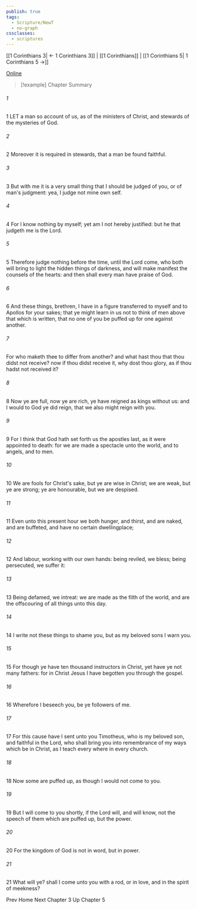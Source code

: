 ```yaml
---
publish: true
tags:
  - Scripture/NewT
  - no-graph
cssclasses:
  - scriptures
---
```

[[1 Corinthians 3| ← 1 Corinthians 3]] | [[1 Corinthians]] | [[1 Corinthians 5| 1 Corinthians 5 →]]

[Online](https://churchofjesuschrist.org/study/scriptures/nt/1-cor/4?lang=eng)

>[!example] Chapter Summary
>
###### 1
1 LET a man so account of us, as of the ministers of Christ, and stewards of the mysteries of God.
###### 2
2 Moreover it is required in stewards, that a man be found faithful.
###### 3
3 But with me it is a very small thing that I should be judged of you, or of man's judgment: yea, I judge not mine own self.
###### 4
4 For I know nothing by myself; yet am I not hereby justified: but he that judgeth me is the Lord.
###### 5
5 Therefore judge nothing before the time, until the Lord come, who both will bring to light the hidden things of darkness, and will make manifest the counsels of the hearts: and then shall every man have praise of God.
###### 6
6 And these things, brethren, I have in a figure transferred to myself and to Apollos for your sakes; that ye might learn in us not to think of men above that which is written, that no one of you be puffed up for one against another.
###### 7
For who maketh thee to differ from another? and what hast thou that thou didst not receive? now if thou didst receive it, why dost thou glory, as if thou hadst not received it?
###### 8
8 Now ye are full, now ye are rich, ye have reigned as kings without us: and I would to God ye did reign, that we also might reign with you.
###### 9
9 For I think that God hath set forth us the apostles last, as it were appointed to death: for we are made a spectacle unto the world, and to angels, and to men.
###### 10
10 We are fools for Christ's sake, but ye are wise in Christ; we are weak, but ye are strong; ye are honourable, but we are despised.
###### 11
11 Even unto this present hour we both hunger, and thirst, and are naked, and are buffeted, and have no certain dwellingplace;
###### 12
12 And labour, working with our own hands: being reviled, we bless; being persecuted, we suffer it:
###### 13
13 Being defamed, we intreat: we are made as the filth of the world, and are the offscouring of all things unto this day.
###### 14
14 I write not these things to shame you, but as my beloved sons I warn you.
###### 15
15 For though ye have ten thousand instructors in Christ, yet have ye not many fathers: for in Christ Jesus I have begotten you through the gospel.
###### 16
16 Wherefore I beseech you, be ye followers of me.
###### 17
17 For this cause have I sent unto you Timotheus, who is my beloved son, and faithful in the Lord, who shall bring you into remembrance of my ways which be in Christ, as I teach every where in every church.
###### 18
18 Now some are puffed up, as though I would not come to you.
###### 19
19 But I will come to you shortly, if the Lord will, and will know, not the speech of them which are puffed up, but the power.
###### 20
20 For the kingdom of God is not in word, but in power.
###### 21
21 What will ye? shall I come unto you with a rod, or in love, and in the spirit of meekness?

Prev
Home
Next
Chapter 3
Up
Chapter 5



